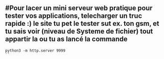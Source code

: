 
#Pour lacer un mini serveur web
pratique pour tester vos applications, telecharger un truc rapide :) 
le site tu pet le tester sut ex. ton gsm, et tu sais voir (niveau de Systeme de fichier) tout appartir la ou tu as lancé la commande 
--------------------------
```
python3 -m http.server 9999
``
